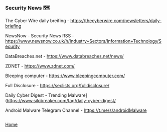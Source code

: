 ### Security News 🗺️ 

The Cyber Wire daily breifing - https://thecyberwire.com/newsletters/daily-briefing

NewsNow - Security News RSS - https://www.newsnow.co.uk/h/Industry+Sectors/Information+Technology/Security

DataBreaches.net - https://www.databreaches.net/news/

ZDNET - https://www.zdnet.com/

Bleeping computer - https://www.bleepingcomputer.com/

Full Disclosure - https://seclists.org/fulldisclosure/

Daily Cyber Digest - Trending Malware](https://www.silobreaker.com/tag/daily-cyber-digest/

Android Malware Telegram Channel - https://t.me/s/androidMalware

```

```
[Home](https://github.com/WilliamThomas-sec/Opensource-tools/)
